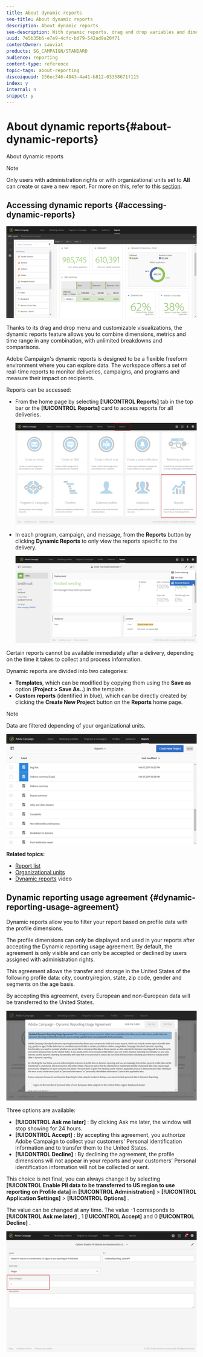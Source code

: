```yaml
---
title: About dynamic reports
seo-title: About dynamic reports
description: About dynamic reports
seo-description: With dynamic reports, drag and drop variables and dimensions into your freeform environment and analyze the success of your campaigns.
uuid: 7e5b35b6-e7e9-4cfc-bd79-542ad9a20f71
contentOwner: sauviat
products: SG_CAMPAIGN/STANDARD
audience: reporting
content-type: reference
topic-tags: about-reporting
discoiquuid: 156ec346-4043-4a41-b812-03358671f115
index: y
internal: n
snippet: y
---
```


# About dynamic reports{#about-dynamic-reports}

About dynamic reports

>[!NOTE]
>
>Only users with administration rights or with organizational units set to **All** can create or save a new report. For more on this, refer to this [section](../../administration/using/types-of-users.md).

## Accessing dynamic reports {#accessing-dynamic-reports}

![](assets/dynamic_report_intro.png)

Thanks to its drag and drop menu and customizable visualizations, the dynamic reports feature allows you to combine dimensions, metrics and time range in any combination, with unlimited breakdowns and comparisons.

Adobe Campaign's dynamic reports is designed to be a flexible freeform environment where you can explore data. The workspace offers a set of real-time reports to monitor deliveries, campaigns, and programs and measure their impact on recipients.

Reports can be accessed:

* From the home page by selecting **[!UICONTROL Reports]** tab in the top bar or the **[!UICONTROL Reports]** card to access reports for all deliveries.

  ![](assets/campaign_reports_access.png)

* In each program, campaign, and message, from the **Reports** button by clicking **Dynamic Reports** to only view the reports specific to the delivery.

  ![](assets/campaign_reports_description.png)

Certain reports cannot be available immediately after a delivery, depending on the time it takes to collect and process information.

Dynamic reports are divided into two categories:

* **Templates**, which can be modified by copying them using the **Save as** option (**Project > Save As..**) in the template.
* **Custom reports** (identified in blue), which can be directly created by clicking the **Create New Project** button on the **Reports** home page.

>[!NOTE]
>
>Data are filtered depending of your organizational units.

![](assets/dynamic_report_overview.png)

**Related topics:**

* [Report list](../../reporting/using/defining-the-report-period.md)
* [Organizational units](../../administration/using/organizational-units.md)
* [Dynamic reports](https://helpx.adobe.com/campaign/kt/acs/using/acs-creating-a-dynamic-report-feature-video-use.html) video

## Dynamic reporting usage agreement {#dynamic-reporting-usage-agreement}

Dynamic reports allow you to filter your report based on profile data with the profile dimensions.

The profile dimensions can only be displayed and used in your reports after accepting the Dynamic reporting usage agreement. By default, the agreement is only visible and can only be accepted or declined by users assigned with administration rights.

This agreement allows the transfer and storage in the United States of the following profile data: city, country/region, state, zip code, gender and segments on the age basis.

By accepting this agreement, every European and non-European data will be transferred to the United States.

![](assets/pii_window.png)

Three options are available:

* **[!UICONTROL Ask me later]** : By clicking Ask me later, the window will stop showing for 24 hours.
* **[!UICONTROL Accept]** : By accepting this agreement, you authorize Adobe Campaign to collect your customers' Personal identification information and to transfer them to the United States.
* **[!UICONTROL Decline]** : By declining the agreement, the profile dimensions will not appear in your reports and your customers' Personal identification information will not be collected or sent.

This choice is not final, you can always change it by selecting **[!UICONTROL Enable PII data to be transferred to US region to use reporting on Profile data]** in **[!UICONTROL Administration]** > **[!UICONTROL Application Settings]** > **[!UICONTROL Options]** .

The value can be changed at any time. The value -1 corresponds to **[!UICONTROL Ask me later]** , 1 **[!UICONTROL Accept]** and 0 **[!UICONTROL Decline]** .

![](assets/pii_window_2.png)

